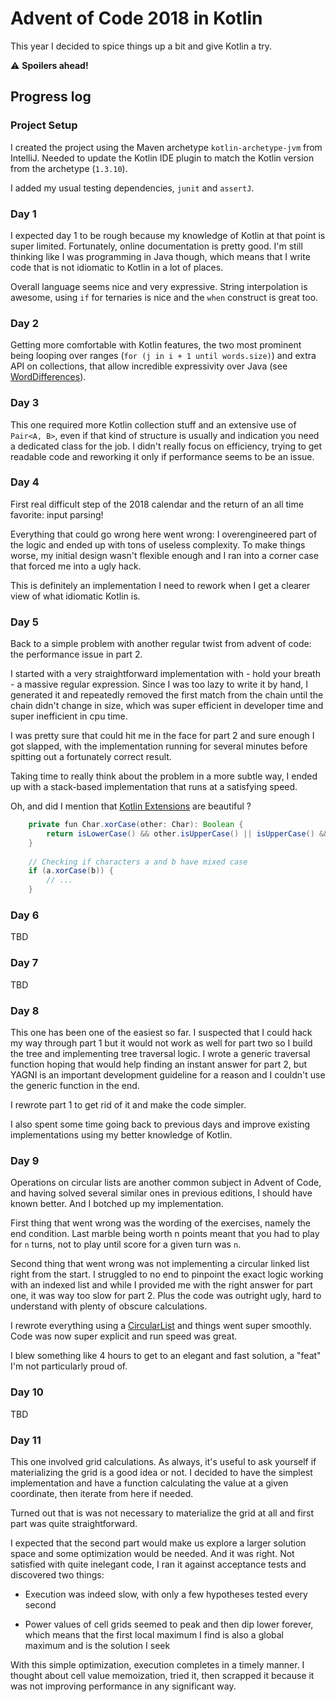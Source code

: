 # Advent of Code 2018 in Kotlin

This year I decided to spice things up a bit and give Kotlin a try.

:warning: **Spoilers ahead!**

## Progress log

### Project Setup

I created the project using the Maven archetype `kotlin-archetype-jvm` from IntelliJ. Needed to update the Kotlin IDE
plugin to match the Kotlin version from the archetype (`1.3.10`).

I added my usual testing dependencies, `junit` and `assertJ`. 

### Day 1

I expected day 1 to be rough because my knowledge of Kotlin at that point is super limited. Fortunately, online 
documentation is pretty good. I'm still thinking like I was programming in Java though, which means that I write code
that is not idiomatic to Kotlin in a lot of places.

Overall language seems nice and very expressive. String interpolation is awesome, using `if` for ternaries is nice and 
the `when` construct is great too.

### Day 2

Getting more comfortable with Kotlin features, the two most prominent being looping over ranges 
(`for (j in i + 1 until words.size)`) and extra API on collections, that allow incredible expressivity over Java 
(see [WordDifferences](src/main/kotlin/com/github/christopheml/day02/WordDifferences.kt)).

### Day 3

This one required more Kotlin collection stuff and an extensive use of `Pair<A, B>`, even if that kind of structure is
usually and indication you need a dedicated class for the job. I didn't really focus on efficiency, trying to get 
readable code and reworking it only if performance seems to be an issue.

### Day 4

First real difficult step of the 2018 calendar and the return of an all time favorite: input parsing!

Everything that could go wrong here went wrong: I overengineered part of the logic and ended up with tons of useless
complexity. To make things worse, my initial design wasn't flexible enough and I ran into a corner case that forced me
into a ugly hack.

This is definitely an implementation I need to rework when I get a clearer view of what idiomatic Kotlin is.

### Day 5

Back to a simple problem with another regular twist from advent of code: the performance issue in part 2. 

I started with a very straightforward implementation with - hold your breath - a massive regular expression. 
Since I was too lazy to write it by hand, I generated it and repeatedly removed the first match from the chain 
until the chain didn't change in size, which was super efficient in developer time and super inefficient in cpu time.

I was pretty sure that could hit me in the face for part 2 and sure enough I got slapped, with the implementation 
running for several minutes before spitting out a fortunately correct result.

Taking time to really think about the problem in a more subtle way, I ended up with a stack-based implementation that
runs at a satisfying speed. 

Oh, and did I mention that [Kotlin Extensions](https://kotlinlang.org/docs/reference/extensions.html) are beautiful ?

```java
    private fun Char.xorCase(other: Char): Boolean {
        return isLowerCase() && other.isUpperCase() || isUpperCase() && other.isLowerCase()
    }
    
    // Checking if characters a and b have mixed case
    if (a.xorCase(b)) {
        // ...
    }
```

### Day 6

TBD

### Day 7

TBD

### Day 8

This one has been one of the easiest so far. I suspected that I could hack my way through part 1 but it would not work
as well for part two so I build the tree and implementing tree traversal logic. I wrote a generic traversal function
hoping that would help finding an instant answer for part 2, but YAGNI is an important development guideline for a reason
and I couldn't use the generic function in the end. 

I rewrote part 1 to get rid of it and make the code simpler.

I also spent some time going back to previous days and improve existing implementations using my better knowledge of Kotlin. 

### Day 9

Operations on circular lists are another common subject in Advent of Code, and having solved several similar ones in
previous editions, I should have known better. And I botched up my implementation.

First thing that went wrong was the wording of the exercises, namely the end condition. Last marble being worth n points
meant that you had to play for `n` turns, not to play until score for a given turn was `n`.

Second thing that went wrong was not implementing a circular linked list right from the start. I struggled to no end to
pinpoint the exact logic working with an indexed list and while I provided me with the right answer for part one, it 
was way too slow for part 2. Plus the code was outright ugly, hard to understand with plenty of obscure calculations.

I rewrote everything using a [CircularList](src/main/kotlin/com/github/christopheml/day09/CircularList.kt) and things 
went super smoothly. Code was now super explicit and run speed was great.

I blew something like 4 hours to get to an elegant and fast solution, a "feat" I'm not particularly proud of.

### Day 10

TBD

### Day 11

This one involved grid calculations. As always, it's useful to ask yourself if materializing the grid is a good idea
or not. I decided to have the simplest implementation and have a function calculating the value at a given coordinate,
then iterate from here if needed.

Turned out that is was not necessary to materialize the grid at all and first part was quite straightforward.

I expected that the second part would make us explore a larger solution space and some optimization would be needed. And
it was right. Not satisfied with quite inelegant code, I ran it against acceptance tests and discovered two things:

* Execution was indeed slow, with only a few hypotheses tested every second

* Power values of cell grids seemed to peak and then dip lower forever, which means that the first local maximum I find 
is also a global maximum and is the solution I seek

With this simple optimization, execution completes in a timely manner. I thought about cell value memoization, tried it,
then scrapped it because it was not improving performance in any significant way.
